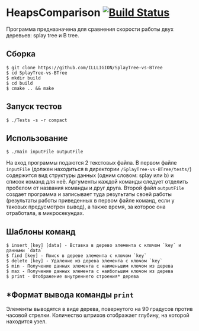 # HeapsComparison [![Build Status](https://travis-ci.org/ILLLIGION/SplayTree-vs-BTree.svg?branch=master)](https://travis-ci.org/ILLLIGION/SplayTree-vs-BTree)

Программа предназначена для сравнения скорости работы двух деревьев: splay tree и B tree.

## Сборка

```ShellSession
$ git clone https://github.com/ILLLIGION/SplayTree-vs-BTree
$ cd SplayTree-vs-BTree
$ mkdir build
$ cd build
$ cmake .. && make
```

## Запуск тестов

```ShellSession
$ ./Tests -s -r compact
```

## Использование

```ShellSession
$ ./main inputFile outputFile
```

На вход программы подаются 2 текстовых файла. В первом файле `inputFile` (должен находиться в директории `/SplayTree-vs-BTree/tests/`) содержится вид структуры данных (одним словом: splay или b) и список команд для неё. Аргументы каждой команды следует отделить пробелом от названия команды и друг друга. Второй файл `outputFile` создает программа и записывает туда результаты своей работы (результаты работы приведенных в первом файле команд, если у таковых предусмотрен вывод), а также время, за которое она отработала, в микросекундах.

## Шаблоны команд

```ShellSession
$ insert [key] [data] - Вставка в дерево элемента с ключом `key` и данными `data`
$ find [key] - Поиск в дереве элемента с ключом `key`
$ delete [key] - Удаление из дерева элемента с ключом `key`
$ min - Получение данных элемента с наименьшим ключом из дерева
$ max - Получение данных элемента с наибольшим ключом из дерева
$ print - Отображение внутреннего строения* дерева
```

## *Формат вывода команды `print`

Элементы выводятся в виде дерева, повернутого на 90 градусов против часовой стрелки. Количество штрихов отображает глубину, на которой находится узел.
